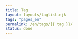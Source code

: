 ```yaml
---
title: Tag
layout: layouts/taglist.njk
tags: "pages_en"
permalink: /en/tags/{{ tag }}/
status: done
---
```

